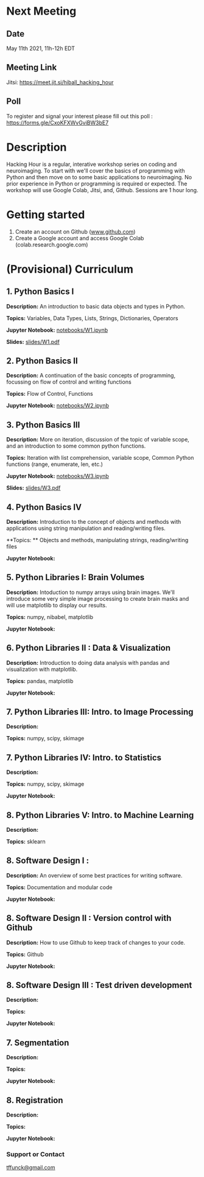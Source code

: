 # Next Meeting
## Date
May 11th 2021, 11h-12h EDT

## Meeting Link 
Jitsi: https://meet.jit.si/hiball_hacking_hour

## Poll
To register and signal your interest please fill out this poll : https://forms.gle/CxoKFXWvGviBW3bE7

# Description

Hacking Hour is a regular, interative workshop series on coding and neuroimaging.  To start with we'll cover the basics of programming with Python and then move on to some basic applications to neuroimaging. No prior experience in Python or programming is required or expected. The workshop will use Google Colab, Jitsi, and, Github. Sessions are 1 hour long.

# Getting started
1. Create an account on Github (www.github.com)
2. Create a Google account and access Google Colab (colab.research.google.com)

# (Provisional) Curriculum
## 1. Python Basics I

**Description:** An introduction to basic data objects and types in Python.  

**Topics:** Variables, Data Types, Lists, Strings, Dictionaries, Operators 

**Jupyter Notebook:** [notebooks/W1.ipynb](https://github.com/tfunck/hacking_hour/blob/606db38eca72bb17466fcbe67f5ac53a6fa3773e/notebooks/W1.ipynb)

**Slides:** [slides/W1.pdf](https://github.com/tfunck/hacking_hour/blob/a1d41a264e3f707cee301ba8139ae47918a21291/slides/W1.pdf)

## 2. Python Basics II

**Description:** A continuation of the basic concepts of programming, focussing on flow of control and writing functions 

**Topics:** Flow of Control, Functions

**Jupyter Notebook:** [notebooks/W2.ipynb](https://github.com/tfunck/hacking_hour/blob/a1d41a264e3f707cee301ba8139ae47918a21291/notebooks/W2.ipynb)


## 3. Python Basics III

**Description:** More on iteration, discussion of the topic of variable scope, and an introduction to some common python functions.

**Topics:** Iteration with list comprehension, variable scope, Common Python functions (range, enumerate, len, etc.)

**Jupyter Notebook:** [notebooks/W3.ipynb](https://github.com/tfunck/hacking_hour/blob/2aaedb609ce52a63ac65c02d655f017f15724f05/notebooks/W3.ipynb)

**Slides:** [slides/W3.pdf](https://github.com/tfunck/hacking_hour/blob/2aaedb609ce52a63ac65c02d655f017f15724f05/slides/W3.pdf)

## 4. Python Basics IV

**Description:** Introduction to the concept of objects and methods with applications using string manipulation and reading/writing files.

**Topics: ** Objects and methods, manipulating strings, reading/writing files

**Jupyter Notebook:**

## 5. Python Libraries I: Brain Volumes

**Description:** Intoduction to numpy arrays using brain images. We'll introduce some very simple image processing to create brain masks and will use matplotlib to display our results.  

**Topics:** numpy, nibabel, matplotlib

**Jupyter Notebook:**

## 6. Python Libraries II : Data & Visualization

**Description:** Introduction to doing data analysis with pandas and visualization with matplotlib. 

**Topics:** pandas, matplotlib

**Jupyter Notebook:** 

## 7. Python Libraries III: Intro. to Image Processing 

**Description:** 

**Topics:** numpy, scipy, skimage

## 7. Python Libraries IV: Intro. to Statistics 

**Description:** 

**Topics:** numpy, scipy, skimage

**Jupyter Notebook:**

## 8. Python Libraries V: Intro. to Machine Learning

**Description:** 

**Topics:** sklearn

## 8. Software Design I :

**Description:** An overview of some best practices for writing software.

**Topics:** Documentation and modular code

**Jupyter Notebook:**

## 8. Software Design II : Version control with Github

**Description:** How to use Github to keep track of changes to your code.

**Topics:** Github

**Jupyter Notebook:**

## 8. Software Design III : Test driven development

**Description:** 

**Topics:** 

**Jupyter Notebook:**

## 7. Segmentation

**Description:** 

**Topics:**

**Jupyter Notebook:**

## 8. Registration

**Description:** 

**Topics:**

**Jupyter Notebook:**

### Support or Contact


tffunck@gmail.com

